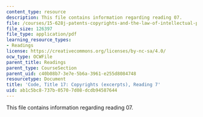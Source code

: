 ```yaml
---
content_type: resource
description: This file contains information regarding reading 07.
file: /courses/15-628j-patents-copyrights-and-the-law-of-intellectual-property-spring-2013/ab1c5bc8737b05707d08dcdb94587644_MIT15_628JS13_read07.pdf
file_size: 126397
file_type: application/pdf
learning_resource_types:
- Readings
license: https://creativecommons.org/licenses/by-nc-sa/4.0/
ocw_type: OCWFile
parent_title: Readings
parent_type: CourseSection
parent_uid: c40b08b7-3e7e-5b6a-3961-e255d8084748
resourcetype: Document
title: 'Code, Title 17: Copyrights (excerpts), Reading 7'
uid: ab1c5bc8-737b-0570-7d08-dcdb94587644
---
```

This file contains information regarding reading 07.